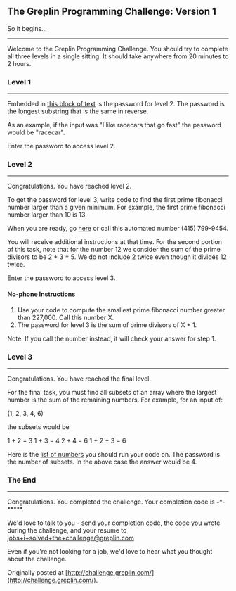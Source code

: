 ## The Greplin Programming Challenge: Version 1

So it begins...

----------------------------------------

Welcome to the Greplin Programming Challenge.  You should try to complete all three levels in a single sitting.  It should take anywhere from 20 minutes to 2 hours.

### Level 1

----------------------------------------

Embedded in [this block of text](https://github.com/robertdimarco/engineering-puzzles/raw/master/greplin-challenge/gettysburg.txt) is the password for level 2. The password is the longest substring that is the same in reverse.

As an example, if the input was "I like racecars that go fast" the password would be "racecar".

Enter the password to access level 2.

### Level 2

----------------------------------------

Congratulations.  You have reached level 2.

To get the password for level 3, write code to find the first prime fibonacci number larger than a given minimum.  For example, the first prime fibonacci number larger than 10 is 13.

When you are ready, go [here](http://challenge.greplin.com/static/nophone.html) or call this automated number (415) 799-9454.

You will receive additional instructions at that time.  For the second portion of this task, note that for the number 12 we consider the sum of the prime divisors to be 2 + 3 = 5.  We do not include 2 twice even though it divides 12 twice.

Enter the password to access level 3.

#### No-phone Instructions

  1. Use your code to compute the smallest prime fibonacci number greater than 227,000.  Call this number X.
  2. The password for level 3 is the sum of prime divisors of X + 1.

Note: If you call the number instead, it will check your answer for step 1.

### Level 3

----------------------------------------

Congratulations.  You have reached the final level.

For the final task, you must find all subsets of an array
where the largest number is the sum of the remaining numbers.
For example, for an input of:

(1, 2, 3, 4, 6)

the subsets would be

1 + 2 = 3
1 + 3 = 4
2 + 4 = 6
1 + 2 + 3 = 6

Here is the [list of numbers](https://github.com/robertdimarco/engineering-puzzles/raw/master/greplin-challenge/numbers.csv) you should run your code on. The password is the number of subsets.  In the above case the answer would be 4.

### The End

----------------------------------------

Congratulations.  You completed the challenge.  Your completion code is ***-****-*****.

We'd love to talk to you - send your completion code, the code you wrote during the challenge, and your resume to [jobs+i+solved+the+challenge@greplin.com](jobs+i+solved+the+challenge@greplin.com)

Even if you're not looking for a job, we'd love to hear what you thought about the challenge.


Originally posted at [http://challenge.greplin.com/](http://challenge.greplin.com/).

